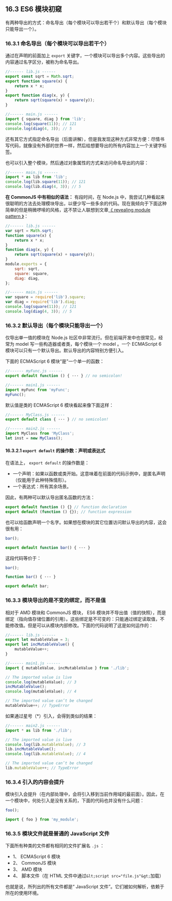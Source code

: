 ## 16.3 ES6 模块初窥

有两种导出的方式：命名导出（每个模块可以导出若干个）和默认导出（每个模块只能导出一个）。

### 16.3.1 命名导出（每个模块可以导出若干个）

通过在声明的前面加上 `export` 关键字，一个模块可以导出多个内容。这些导出的内容通过名字区分，被称为命名导出。

```js
//------ lib.js ------
export const sqrt = Math.sqrt;
export function square(x) {
    return x * x;
}
export function diag(x, y) {
    return sqrt(square(x) + square(y));
}

//------ main.js ------
import { square, diag } from 'lib';
console.log(square(11)); // 121
console.log(diag(4, 3)); // 5
```

还有其它方式指定命名导出（后面讲解），但是我发现这种方式非常方便：尽情书写代码，就像没有外部的世界一样，然后给想要导出的所有内容加上一个关键字标签。

也可以引入整个模块，然后通过对象属性的方式来访问命名导出的内容：

```js
//------ main.js ------
import * as lib from 'lib';
console.log(lib.square(11)); // 121
console.log(lib.diag(4, 3)); // 5
```

**在 CommonJS 中有相似的语法：** 有段时间，在 Node.js 中，我尝试几种看起来很聪明的方法去处理模块导出，以便少写一些多余的代码。现在我倾向于下面这种简单的但是稍微啰嗦的风格，这不禁让人联想到文章[《 revealing module pattern 》](http://christianheilmann.com/2007/08/22/again-with-the-module-pattern-reveal-something-to-the-world/)：

```js
//------ lib.js ------
var sqrt = Math.sqrt;
function square(x) {
    return x * x;
}
function diag(x, y) {
    return sqrt(square(x) + square(y));
}
module.exports = {
    sqrt: sqrt,
    square: square,
    diag: diag,
};

//------ main.js ------
var square = require('lib').square;
var diag = require('lib').diag;
console.log(square(11)); // 121
console.log(diag(4, 3)); // 5
```

### 16.3.2 默认导出（每个模块只能导出一个）

仅导出单一值的模块在 Node.js 社区中非常流行。但在前端开发中也很常见，经常为 model 写一些构造器或者类，每个模块一个 model 。一个 ECMAScript 6 模块可以只有一个默认导出。默认导出的内容特别方便引入。

下面的 ECMAScript 6 模块“是”一个单一的函数：

```js
//------ myFunc.js ------
export default function () { ··· } // no semicolon!

//------ main1.js ------
import myFunc from 'myFunc';
myFunc();
```

默认值是类的 ECMAScript 6 模块看起来像下面这样：

```js
//------ MyClass.js ------
export default class { ··· } // no semicolon!

//------ main2.js ------
import MyClass from 'MyClass';
let inst = new MyClass();
```

#### 16.3.2.1 `export default` 的操作数：声明或表达式

在语法上， `export default` 的操作数是：

* 一个声明：如果以函数或类开始。这意味着在前面的代码示例中，是匿名声明（仅能用于此种特殊情形）。
* 一个表达式：所有其余场景。

因此，有两种可以默认导出匿名函数的方法：

```js
export default function () {} // function declaration
export default (function () {}); // function expression
```

也可以给函数声明一个名字。如果想在模块的其它位置访问默认导出的内容，这会很有用：

```js
bar();

export default function bar() { ··· }
```

这段代码等价于：

```js
bar();

function bar() { ··· }

export default bar;
```

### 16.3.3 模块导出的是不变的绑定，而不是值

相对于 AMD 模块和 CommonJS 模块， ES6 模块并不导出值（值的快照），而是绑定（指向值存储位置的引用）。这些绑定是不可变的：只能通过绑定读取值，不能修改值。但是可以从模块内部修改。下面的代码说明了这是如何运作的：

```js
//------ lib.js ------
export let mutableValue = 3;
export let incMutableValue() {
    mutableValue++;
}

//------ main1.js ------
import { mutableValue, incMutableValue } from './lib';

// The imported value is live
console.log(mutableValue); // 3
incMutableValue();
console.log(mutableValue); // 4

// The imported value can’t be changed
mutableValue++; // TypeError
```

如果通过星号（\*）引入，会得到类似的结果：

```js
//------ main2.js ------
import * as lib from './lib';

// The imported value is live
console.log(lib.mutableValue); // 3
lib.incMutableValue();
console.log(lib.mutableValue); // 4

// The imported value can’t be changed
lib.mutableValue++; // TypeError
```


### 16.3.4 引入的内容会提升

模块引入会提升（在内部处理中，会将引入移到当前作用域的最前面）。因此，在一个模块中，何处引入是没有关系的，下面的代码也并没有什么问题：

```js
foo();

import { foo } from 'my_module';
```


### 16.3.5 模块文件就是普通的 JavaScript 文件

下面所有种类的文件都有相同的文件扩展名 `.js` ：

* 1、 ECMAScript 6 模块
* 2、 CommonJS 模块
* 3、 AMD 模块
* 4、 脚本文件（在 HTML 文件中通过` &lt;script src="file.js"&gt; `加载）

也就是说，所列出的所有文件都是“ JavaScript 文件”。它们被如何解析，依赖于所在的使用环境。
